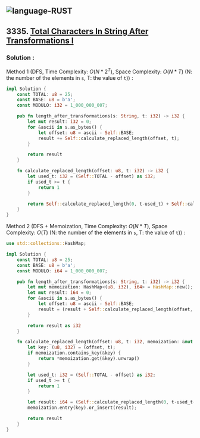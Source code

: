 ![language-RUST](https://img.shields.io/badge/RUST-8d4004?style=for-the-badge&logo=RUST)
---

## 3335. [Total Characters In String After Transformations I](https://leetcode.com/problems/total-characters-in-string-after-transformations-i)

### Solution :

Method 1 (DFS, Time Complexity: $O(N*2^T)$, Space Complexity: $O(N*T)$ (N: the number of the elements in `s`, T: the value of `t`)) :
```rust
impl Solution {
    const TOTAL: u8 = 25;
    const BASE: u8 = b'a';
    const MODULO: i32 = 1_000_000_007;

    pub fn length_after_transformations(s: String, t: i32) -> i32 {
        let mut result: i32 = 0;
        for &ascii in s.as_bytes() {
            let offset: u8 = ascii - Self::BASE;
            result += Self::calculate_replaced_length(offset, t);
        }

        return result
    }

    fn calculate_replaced_length(offset: u8, t: i32) -> i32 {
        let used_t: i32 = (Self::TOTAL - offset) as i32;
        if used_t >= t {
            return 1
        }

        return Self::calculate_replaced_length(0, t-used_t) + Self::calculate_replaced_length(1, t-used_t)
    }
}
```

Method 2 (DFS + Memoization, Time Complexity: $O(N*T)$, Space Complexity: $O(T)$ (N: the number of the elements in `s`, T: the value of `t`)) :
```rust
use std::collections::HashMap;

impl Solution {
    const TOTAL: u8 = 25;
    const BASE: u8 = b'a';
    const MODULO: i64 = 1_000_000_007;

    pub fn length_after_transformations(s: String, t: i32) -> i32 {
        let mut memoization: HashMap<(u8, i32), i64> = HashMap::new();
        let mut result: i64 = 0;
        for &ascii in s.as_bytes() {
            let offset: u8 = ascii - Self::BASE;
            result = (result + Self::calculate_replaced_length(offset, t, &mut memoization)) % Self::MODULO;
        }

        return result as i32
    }

    fn calculate_replaced_length(offset: u8, t: i32, memoization: &mut HashMap<(u8, i32), i64>) -> i64 {
        let key: (u8, i32) = (offset, t);
        if memoization.contains_key(&key) {
            return *memoization.get(&key).unwrap()
        }

        let used_t: i32 = (Self::TOTAL - offset) as i32;
        if used_t >= t {
            return 1
        }

        let result: i64 = (Self::calculate_replaced_length(0, t-used_t-1, memoization) + Self::calculate_replaced_length(1, t-used_t-1, memoization)) % Self::MODULO;
        memoization.entry(key).or_insert(result);

        return result
    }
}
```
